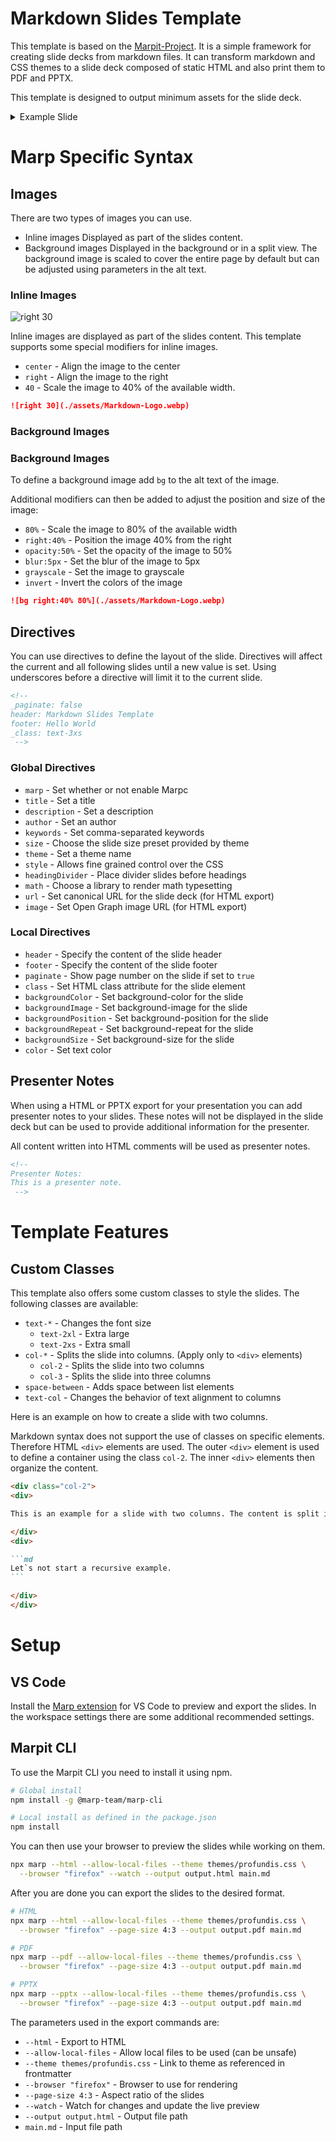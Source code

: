 # Markdown Slides Template

This template is based on the [Marpit-Project](https://github.com/marp-team/marpit). It is a simple framework for creating slide decks from markdown files. It can transform markdown and CSS themes to a slide deck composed of static HTML and also print them to PDF and PPTX.

This template is designed to output minimum assets for the slide deck.

<details>
<summary>Example Slide</summary>

![example.png](./examples/example.png)

</details>

# Marp Specific Syntax

## Images

There are two types of images you can use.

- Inline images
  Displayed as part of the slides content.
- Background images
  Displayed in the background or in a split view. The background image is scaled to cover the entire page by default but can be adjusted using parameters in the alt text.

### Inline Images

![right 30](./assets/Markdown-Logo.webp)

Inline images are displayed as part of the slides content. This template supports some special modifiers for inline images.

- `center` - Align the image to the center
- `right` - Align the image to the right
- `40` - Scale the image to 40% of the available width.

```md
![right 30](./assets/Markdown-Logo.webp)
```

### Background Images

### Background Images

To define a background image add `bg` to the alt text of the image.

Additional modifiers can then be added to adjust the position and size of the image:

- `80%` - Scale the image to 80% of the available width
- `right:40%` - Position the image 40% from the right
- `opacity:50%` - Set the opacity of the image to 50%
- `blur:5px` - Set the blur of the image to 5px
- `grayscale` - Set the image to grayscale
- `invert` - Invert the colors of the image

```md
![bg right:40% 80%](./assets/Markdown-Logo.webp)
```

## Directives

You can use directives to define the layout of the slide. Directives will affect the current and all following slides until a new value is set.
Using underscores before a directive will limit it to the current slide.

```markdown
<!--
_paginate: false
header: Markdown Slides Template
footer: Hello World
_class: text-3xs
 -->
```

### Global Directives

- `marp` - Set whether or not enable Marpc
- `title` - Set a title
- `description` - Set a description
- `author` - Set an author
- `keywords` - Set comma-separated keywords
- `size` - Choose the slide size preset provided by theme
- `theme` - Set a theme name
- `style` - Allows fine grained control over the CSS
- `headingDivider` - Place divider slides before headings
- `math` - Choose a library to render math typesetting
- `url` - Set canonical URL for the slide deck (for HTML export)
- `image` - Set Open Graph image URL (for HTML export)

### Local Directives

- `header` - Specify the content of the slide header
- `footer` - Specify the content of the slide footer
- `paginate` - Show page number on the slide if set to `true`
- `class` - Set HTML class attribute for the slide element
- `backgroundColor` - Set background-color for the slide
- `backgroundImage` - Set background-image for the slide
- `backgroundPosition` - Set background-position for the slide
- `backgroundRepeat` - Set background-repeat for the slide
- `backgroundSize` - Set background-size for the slide
- `color` - Set text color

## Presenter Notes

When using a HTML or PPTX export for your presentation you can add presenter notes to your slides. These notes will not be displayed in the slide deck but can be used to provide additional information for the presenter.

All content written into HTML comments will be used as presenter notes.

```markdown
<!--
Presenter Notes:
This is a presenter note.
 -->
```

# Template Features

## Custom Classes

This template also offers some custom classes to style the slides. The following classes are available:

- `text-*` - Changes the font size
  - `text-2xl` - Extra large
  - `text-2xs` - Extra small
- `col-*` - Splits the slide into columns. (Apply only to `<div>` elements)
  - `col-2` - Splits the slide into two columns
  - `col-3` - Splits the slide into three columns
- `space-between` - Adds space between list elements
- `text-col` - Changes the behavior of text alignment to columns

Here is an example on how to create a slide with two columns.

Markdown syntax does not support the use of classes on specific elements. Therefore HTML `<div>` elements are used.
The outer `<div>` element is used to define a container using the class `col-2`. The inner `<div>` elements then organize the content.

````md
<div class="col-2">
<div>

This is an example for a slide with two columns. The content is split into two equal parts.

</div>
<div>

```md
Let`s not start a recursive example.
```

</div>
</div>
````

# Setup

## VS Code

Install the [Marp extension](https://marketplace.visualstudio.com/items?itemName=marp-team.marp-vscode) for VS Code to preview and export the slides. In the workspace settings there are some additional recommended settings.

## Marpit CLI

To use the Marpit CLI you need to install it using npm.

```bash
# Global install
npm install -g @marp-team/marp-cli

# Local install as defined in the package.json
npm install
```

You can then use your browser to preview the slides while working on them.

```bash
npx marp --html --allow-local-files --theme themes/profundis.css \
  --browser "firefox" --watch --output output.html main.md
```

After you are done you can export the slides to the desired format.

```bash
# HTML
npx marp --html --allow-local-files --theme themes/profundis.css \
  --browser "firefox" --page-size 4:3 --output output.pdf main.md

# PDF
npx marp --pdf --allow-local-files --theme themes/profundis.css \
  --browser "firefox" --page-size 4:3 --output output.pdf main.md

# PPTX
npx marp --pptx --allow-local-files --theme themes/profundis.css \
  --browser "firefox" --page-size 4:3 --output output.pdf main.md
```

The parameters used in the export commands are:

- `--html` - Export to HTML
- `--allow-local-files` - Allow local files to be used (can be unsafe)
- `--theme themes/profundis.css` - Link to theme as referenced in frontmatter
- `--browser "firefox"` - Browser to use for rendering
- `--page-size 4:3` - Aspect ratio of the slides
- `--watch` - Watch for changes and update the live preview
- `--output output.html` - Output file path
- `main.md` - Input file path
